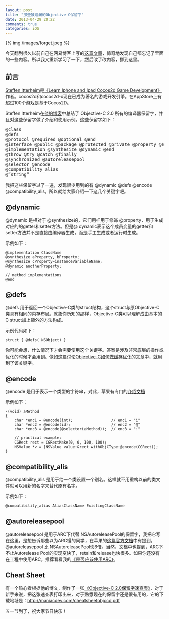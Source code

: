 ```yaml
---
layout: post
title: "那些被遗漏的Objective-C保留字"
date: 2013-04-29 20:22
comments: true
categories: iOS
---
```


{% img /images/forget.jpeg %}

今天翻到很久以前自己在网易博客上写的[这篇文章](http://tangqiaoboy.blog.163.com/blog/static/116114258201110133108545/)，惊奇地发现自己都忘记了里面的一些内容。所以我又重新学习了一下，然后改了改内容，挪到这里。

## 前言

[Steffen Itterheim](http://www.amazon.cn/s?ie=UTF8&search-alias=books&field-author=Steffen%20Itterheim)是[《Learn Iphone and Ipad Cocos2d Game Development》](http://www.amazon.cn/Learn-Iphone-and-Ipad-Cocos2d-Game-Development-The-Leading-Framework-for-Building-2D-Graphical-and-Interactive-Applications-Itterheim-Steffen/dp/1430233036/ref=sr_1_1?ie=UTF8&qid=1321168092&sr=8-1)作者。cocos2d和cocos2d-x现在已成为著名的游戏开发引擎。在AppStore上有超过100个游戏是基于Cocos2D。

Steffen Itterheim在[他的博客](http://www.learn-cocos2d.com/2011/10/complete-list-objectivec-20-compiler-directives)中总结了 Objective-C 2.0 所有的编译器保留字，并且对这些保留字做了介绍和使用示例。这些保留字如下：

<pre>
@class
@defs
@protocol @required @optional @end
@interface @public @package @protected @private @property @end
@implementation @synthesize @dynamic @end
@throw @try @catch @finally
@synchronized @autoreleasepool
@selector @encode
@compatibility_alias
@”string”
</pre>

我把这些保留字过了一遍，发现很少用到的有 @dynamic @defs @encode @compatibility_alis，所以就给大家介绍一下这几个关键字吧。

<!-- more -->

## @dynamic
@dynamic 是相对于 @synthesize的，它们用样用于修饰 @property，用于生成对应的的getter和setter方法。但是@ dynamic表示这个成员变量的getter和setter方法并不是直接由编译器生成，而是手工生成或者运行时生成。

示例如下：

``` objc
@implementation ClassName
@synthesize aProperty, bProperty;
@synthesize cProperty=instanceVariableName;
@dynamic anotherProperty;

// method implementations
@end
```

## @defs
@defs 用于返回一个Objective-C类的struct结构，这个struct与原Objective-C类具有相同的内存布局。就象你所知的那样，Objective-C类可以理解成由基本的C struct加上额外的方法构成。

示例代码如下：

``` objc
struct { @defs( NSObject) }
```

你可能会想，什么情况下才会需要使用这个关键字。答案是涉及非常底层的操作或优化的时候才会用到。像如这篇讨论[Objective-C如何做缓存优化](http://www.mulle-kybernetik.com/artikel/Optimization/opti-3-imp-deluxe.html)的文章中，就用到了该关键字。

## @encode
@encode 是用于表示一个类型的字符串，对此，苹果有专门的[介绍文档](http://developer.apple.com/library/mac/#documentation/Cocoa/Conceptual/ObjCRuntimeGuide/Articles/ocrtTypeEncodings.html)

示例如下：

``` objc
-(void) aMethod
{
    char *enc1 = @encode(int);                 // enc1 = "i"
    char *enc2 = @encode(id);                  // enc2 = "@"
    char *enc3 = @encode(@selector(aMethod));  // enc3 = ":"

    // practical example:
    CGRect rect = CGRectMake(0, 0, 100, 100);
    NSValue *v = [NSValue value:&rect withObjCType:@encode(CGRect)];
}
```

## @compatibility_alis 

@compatibility_alis 是用于给一个类设置一个别名。这样就不用重构以前的类文件就可以用新的名字来替代原有名字。

示例如下：

``` objc
@compatibility_alias AliasClassName ExistingClassName
```

## @autoreleasepool

@autoreleasepool 是用于ARC下代替 NSAutoreleasePool的保留字，我把它写在这里，是想告诉那些以为ARC慢的同学，在苹果的[这篇官方文档](http://developer.apple.com/library/ios/#releasenotes/ObjectiveC/RN-TransitioningToARC/Introduction/Introduction.html)中有提到， @autoreleasepool 比 NSAutoreleasePool快6倍。当然，文档中也提到，ARC下不止Autorelease Pool的实现变快了，retain和release也快很多。如果你还没有在工程中使用ARC，推荐看看我的[《是否应该使用ARC》](http://blog.devtang.com/blog/2013/03/27/should-we-use-arc/)。

## Cheat Sheet

有一个热心者根据他的博文，制作了一张[《Objective-C 2.0保留字速查表》](http://maniacdev.com/cheatsheetobjccd.pdf)，对于新手来说，把这张速查表打印出来，对于熟悉现在的保留字还是很有用的，它的下载地址是：<http://maniacdev.com/cheatsheetobjccd.pdf>

五一节到了，祝大家节日快乐！

